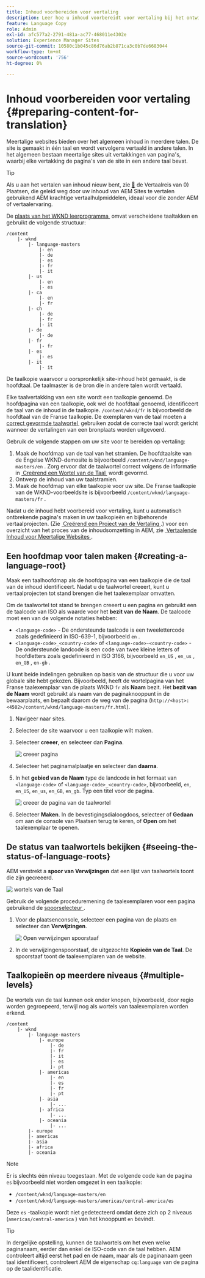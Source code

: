 ```yaml
---
title: Inhoud voorbereiden voor vertaling
description: Leer hoe u inhoud voorbereidt voor vertaling bij het ontwikkelen van meertalige websites.
feature: Language Copy
role: Admin
exl-id: afc577a2-2791-481a-ac77-468011e4302e
solution: Experience Manager Sites
source-git-commit: 10580c1b045c86d76ab2b871ca3c0b7de6683044
workflow-type: tm+mt
source-wordcount: '756'
ht-degree: 0%

---
```


# Inhoud voorbereiden voor vertaling {#preparing-content-for-translation}

Meertalige websites bieden over het algemeen inhoud in meerdere talen. De site is gemaakt in één taal en wordt vervolgens vertaald in andere talen. In het algemeen bestaan meertalige sites uit vertakkingen van pagina&#39;s, waarbij elke vertakking de pagina&#39;s van de site in een andere taal bevat.

>[!TIP]
>
>Als u aan het vertalen van inhoud nieuw bent, zie [&#128279;](/help/journey-sites/translation/overview.md) de Vertaalreis van 0&rbrace; Plaatsen, die geleid weg door uw inhoud van AEM Sites te vertalen gebruikend AEM krachtige vertaalhulpmiddelen, ideaal voor die zonder AEM of vertaalervaring.

De [&#x200B; plaats van het WKND leerprogramma &#x200B;](/help/implementing/developing/introduction/develop-wknd-tutorial.md) omvat verscheidene taaltakken en gebruikt de volgende structuur:

```text
/content
    |- wknd
        |- language-masters
            |- en
            |- de
            |- es
            |- fr
            |- it
        |- us
            |- en
            |- es
        |- ca
            |- en
            |- fr
        |- ch
            |- de
            |- fr
            |- it
        |- de
            |- de
        |- fr
            |- fr
        |- es
            |- es
        |- it
            |- it
```

De taalkopie waarvoor u oorspronkelijk site-inhoud hebt gemaakt, is de hoofdtaal. De taalmaster is de bron die in andere talen wordt vertaald.

Elke taalvertakking van een site wordt een taalkopie genoemd. De hoofdpagina van een taalkopie, ook wel de hoofdtaal genoemd, identificeert de taal van de inhoud in de taalkopie. `/content/wknd/fr` is bijvoorbeeld de hoofdtaal van de Franse taalkopie. De exemplaren van de taal moeten a [&#x200B; correct gevormde taalwortel &#x200B;](preparation.md#creating-a-language-root) gebruiken zodat de correcte taal wordt gericht wanneer de vertalingen van een bronplaats worden uitgevoerd.

Gebruik de volgende stappen om uw site voor te bereiden op vertaling:

1. Maak de hoofdmap van de taal van het stramien. De hoofdtaalsite van de Engelse WKND-demosite is bijvoorbeeld `/content/wknd/language-masters/en` . Zorg ervoor dat de taalwortel correct volgens de informatie in [&#x200B; Creërend een Wortel van de Taal &#x200B;](preparation.md#creating-a-language-root) wordt gevormd.
1. Ontwerp de inhoud van uw taalstramien.
1. Maak de hoofdmap van elke taalkopie voor uw site. De Franse taalkopie van de WKND-voorbeeldsite is bijvoorbeeld `/content/wknd/language-masters/fr` .

Nadat u de inhoud hebt voorbereid voor vertaling, kunt u automatisch ontbrekende pagina&#39;s maken in uw taalkopieën en bijbehorende vertaalprojecten. (Zie [&#x200B; Creërend een Project van de Vertaling &#x200B;](managing-projects.md).) voor een overzicht van het proces van de inhoudsomzetting in AEM, zie [&#x200B; Vertaalende Inhoud voor Meertalige Websites &#x200B;](overview.md).

## Een hoofdmap voor talen maken {#creating-a-language-root}

Maak een taalhoofdmap als de hoofdpagina van een taalkopie die de taal van de inhoud identificeert. Nadat u de taalwortel creeert, kunt u vertaalprojecten tot stand brengen die het taalexemplaar omvatten.

Om de taalwortel tot stand te brengen creeert u een pagina en gebruikt een de taalcode van ISO als waarde voor het **bezit van de Naam**. De taalcode moet een van de volgende notaties hebben:

* `<language-code>` - De ondersteunde taalcode is een tweelettercode zoals gedefinieerd in ISO-639-1, bijvoorbeeld `en` .
* `<language-code>_<country-code>` of `<language-code>-<country-code>` - De ondersteunde landcode is een code van twee kleine letters of hoofdletters zoals gedefinieerd in ISO 3166, bijvoorbeeld `en_US` , `en_us` , `en_GB` , `en-gb` .

U kunt beide indelingen gebruiken op basis van de structuur die u voor uw globale site hebt gekozen. Bijvoorbeeld, heeft de wortelpagina van het Franse taalexemplaar van de plaats WKND `fr` als **Naam** bezit. Het **bezit van de Naam** wordt gebruikt als naam van de paginaknooppunt in de bewaarplaats, en bepaalt daarom de weg van de pagina (`http://<host>:<4502>/content/wknd/language-masters/fr.html`).

1. Navigeer naar sites.
1. Selecteer de site waarvoor u een taalkopie wilt maken.
1. Selecteer **creeer**, en selecteer dan **Pagina**.

   ![&#x200B; creeer pagina &#x200B;](../assets/create-page.png)

1. Selecteer het paginamalplaatje en selecteer dan **daarna**.
1. In het **gebied van de Naam** type de landcode in het formaat van `<language-code>` of `<language-code>_<country-code>`, bijvoorbeeld, `en`, `en_US`, `en_us`, `en_GB`, `en_gb`. Typ een titel voor de pagina.

   ![&#x200B; creeer de pagina van de taalwortel &#x200B;](../assets/create-language-root.png)

1. Selecteer **Maken**. In de bevestigingsdialoogdoos, selecteer of **Gedaan** om aan de console van Plaatsen terug te keren, of **Open** om het taalexemplaar te openen.

## De status van taalwortels bekijken {#seeing-the-status-of-language-roots}

AEM verstrekt a **spoor van Verwijzingen** dat een lijst van taalwortels toont die zijn gecreeerd.

![&#x200B; wortels van de Taal &#x200B;](../assets/language-roots.png)

Gebruik de volgende proceduremening de taalexemplaren voor een pagina gebruikend de [&#x200B; spoorselecteur &#x200B;](/help/sites-cloud/authoring/basic-handling.md#rail-selector).

1. Voor de plaatsenconsole, selecteer een pagina van de plaats en selecteer dan **Verwijzingen**.

   ![&#x200B; Open verwijzingen spoorstaaf &#x200B;](../assets/opening-references-rail.png)

1. In de verwijzingenspoorstaaf, de uitgezochte **Kopieën van de Taal**. De spoorstaaf toont de taalexemplaren van de website.

## Taalkopieën op meerdere niveaus {#multiple-levels}

De wortels van de taal kunnen ook onder knopen, bijvoorbeeld, door regio worden gegroepeerd, terwijl nog als wortels van taalexemplaren worden erkend.

```text
/content
    |- wknd
        |- language-masters
            |- europe
                |- de
                |- fr
                |- it
                |- es
                ]- pt
            |- americas
                |- en
                |- es
                |- fr
                |- pt
            |- asia
                |- ...
            |- africa
                |- ...
            |- oceania
                |- ...
        |- europe
        |- americas
        |- asia
        |- africa
        |- oceania            
```

>[!NOTE]
>
>Er is slechts één niveau toegestaan. Met de volgende code kan de pagina `es` bijvoorbeeld niet worden omgezet in een taalkopie:
>
>* `/content/wknd/language-masters/en`
>* `/content/wknd/language-masters/americas/central-america/es`
>
> Deze `es` -taalkopie wordt niet gedetecteerd omdat deze zich op 2 niveaus (`americas/central-america` ) van het knooppunt `en` bevindt.

>[!TIP]
>
>In dergelijke opstelling, kunnen de taalwortels om het even welke paginanaam, eerder dan enkel de ISO-code van de taal hebben. AEM controleert altijd eerst het pad en de naam, maar als de paginanaam geen taal identificeert, controleert AEM de eigenschap `cq:language` van de pagina op de taalidentificatie.

